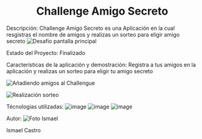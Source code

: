 <h1 align="center"> Challenge Amigo Secreto </h1>

Descripción:
Challenge Amigo Secreto es una Aplicación en la cual resgistras el nombre de amigos y realizas un sorteo para eligir amigo secreto
![Desafio pantalla principal](https://github.com/user-attachments/assets/d6bcfa7e-eee4-4153-8574-044e649db484)

Estado del Proyecto: Finalizado

Características de la aplicación y demostración:
Registra a tus amigos en la aplicación y realizas un sorteo para eligir tu amigo secreto

![Añadiendo amigos al Challengue](https://github.com/user-attachments/assets/275cf8cf-f0ba-4dd9-9695-d0479cad2f4c)

![Realización sorteo](https://github.com/user-attachments/assets/45422dc0-333c-437f-8c67-58e8fc68adef)

Técnologias utilizadas:
![image](https://github.com/user-attachments/assets/3a7a6f1f-8cfa-4e6b-b36a-fe66de68ea80)
![image](https://github.com/user-attachments/assets/95722a20-f6a5-4a59-9840-f35247e0ed03)
![image](https://github.com/user-attachments/assets/e62bb938-1ced-43f5-8b8d-1565f0df74f5)

Autor:
![Foto Ismael](https://github.com/user-attachments/assets/b4199567-8052-4317-a24c-21cc3bf4813f)

Ismael Castro






